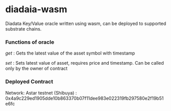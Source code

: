 # diadaia-wasm

Diadata Key/Value oracle written using wasm, can be deployed to supported substrate chains.


### Functions of oracle

*get* : Gets the latest value of the asset symbol with timestamp

*set* : Sets latest value of asset, requires price and timestamp. Can be called only by the owner of contract

### Deployed Contract

Network: Astar testnet (Shibuya) : 0x4a9c229ed1905dde10b863370b07f11dee983e022319fb297580e2f19b51e6fc